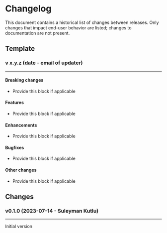 # Changelog

This document contains a historical list of changes between releases. Only
changes that impact end-user behavior are listed; changes to documentation
are not present.

## Template


### v x.y.z (date - email of updater)

-----------------

#### Breaking changes

- Provide this block if applicable

#### Features

- Provide this block if applicable

#### Enhancements

- Provide this block if applicable

#### Bugfixes

- Provide this block if applicable

#### Other changes

- Provide this block if applicable

## Changes

### v0.1.0 (2023-07-14 - Suleyman Kutlu)

-----------------

Initial version